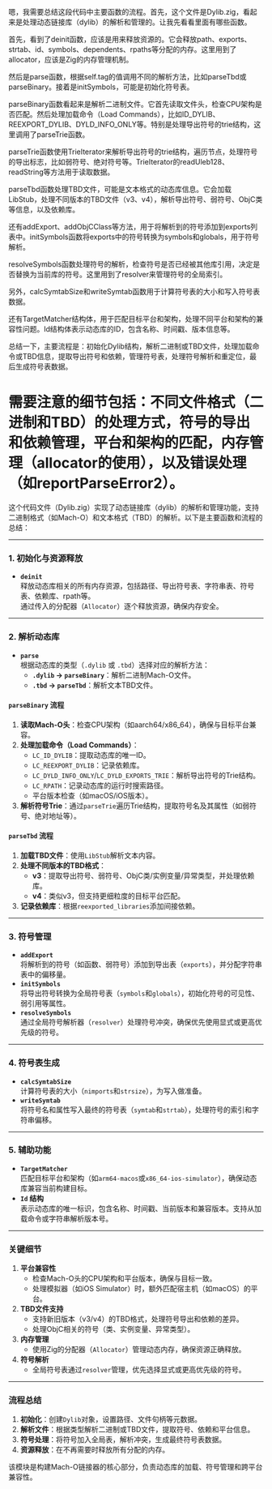 嗯，我需要总结这段代码中主要函数的流程。首先，这个文件是Dylib.zig，看起来是处理动态链接库（dylib）的解析和管理的。让我先看看里面有哪些函数。

首先，看到了deinit函数，应该是用来释放资源的。它会释放path、exports、strtab、id、symbols、dependents、rpaths等分配的内存。这里用到了allocator，应该是Zig的内存管理机制。

然后是parse函数，根据self.tag的值调用不同的解析方法，比如parseTbd或parseBinary。接着是initSymbols，可能是初始化符号表。

parseBinary函数看起来是解析二进制文件。它首先读取文件头，检查CPU架构是否匹配。然后处理加载命令（Load Commands），比如ID_DYLIB、REEXPORT_DYLIB、DYLD_INFO_ONLY等。特别是处理导出符号的trie结构，这里调用了parseTrie函数。

parseTrie函数使用TrieIterator来解析导出符号的trie结构，遍历节点，处理符号的导出标志，比如弱符号、绝对符号等。TrieIterator的readUleb128、readString等方法用于读取数据。

parseTbd函数处理TBD文件，可能是文本格式的动态库信息。它会加载LibStub，处理不同版本的TBD文件（v3、v4），解析导出符号、弱符号、ObjC类等信息，以及依赖库。

还有addExport、addObjCClass等方法，用于将解析到的符号添加到exports列表中。initSymbols函数将exports中的符号转换为symbols和globals，用于符号解析。

resolveSymbols函数处理符号的解析，检查符号是否已经被其他库引用，决定是否替换为当前库的符号。这里用到了resolver来管理符号的全局索引。

另外，calcSymtabSize和writeSymtab函数用于计算符号表的大小和写入符号表数据。

还有TargetMatcher结构体，用于匹配目标平台和架构，处理不同平台和架构的兼容性问题。Id结构体表示动态库的ID，包含名称、时间戳、版本信息等。

总结一下，主要流程是：初始化Dylib结构，解析二进制或TBD文件，处理加载命令或TBD信息，提取导出符号和依赖，管理符号表，处理符号解析和重定位，最后生成符号表数据。

需要注意的细节包括：不同文件格式（二进制和TBD）的处理方式，符号的导出和依赖管理，平台和架构的匹配，内存管理（allocator的使用），以及错误处理（如reportParseError2）。
================================================
这个代码文件（Dylib.zig）实现了动态链接库（dylib）的解析和管理功能，支持二进制格式（如Mach-O）和文本格式（TBD）的解析。以下是主要函数和流程的总结：

---

### **1. 初始化与资源释放**
- **`deinit`**  
  释放动态库相关的所有内存资源，包括路径、导出符号表、字符串表、符号表、依赖库、rpath等。  
  通过传入的分配器（`Allocator`）逐个释放资源，确保内存安全。

---

### **2. 解析动态库**
- **`parse`**  
  根据动态库的类型（`.dylib` 或 `.tbd`）选择对应的解析方法：  
  - **`.dylib` → `parseBinary`**：解析二进制Mach-O文件。  
  - **`.tbd` → `parseTbd`**：解析文本TBD文件。

#### **`parseBinary` 流程**  
1. **读取Mach-O头**：检查CPU架构（如aarch64/x86_64），确保与目标平台兼容。  
2. **处理加载命令（Load Commands）**：  
   - `LC_ID_DYLIB`：提取动态库的唯一ID。  
   - `LC_REEXPORT_DYLIB`：记录依赖库。  
   - `LC_DYLD_INFO_ONLY`/`LC_DYLD_EXPORTS_TRIE`：解析导出符号的Trie结构。  
   - `LC_RPATH`：记录动态库的运行时搜索路径。  
   - 平台版本检查（如macOS/iOS版本）。  
3. **解析符号Trie**：通过`parseTrie`遍历Trie结构，提取符号名及其属性（如弱符号、绝对地址等）。

#### **`parseTbd` 流程**  
1. **加载TBD文件**：使用`LibStub`解析文本内容。  
2. **处理不同版本的TBD格式**：  
   - **v3**：提取导出符号、弱符号、ObjC类/实例变量/异常类型，并处理依赖库。  
   - **v4**：类似v3，但支持更细粒度的目标平台匹配。  
3. **记录依赖库**：根据`reexported_libraries`添加间接依赖。

---

### **3. 符号管理**
- **`addExport`**  
  将解析到的符号（如函数、弱符号）添加到导出表（`exports`），并分配字符串表中的偏移量。
- **`initSymbols`**  
  将导出符号转换为全局符号表（`symbols`和`globals`），初始化符号的可见性、弱引用等属性。
- **`resolveSymbols`**  
  通过全局符号解析器（`resolver`）处理符号冲突，确保优先使用显式或更高优先级的符号。

---

### **4. 符号表生成**
- **`calcSymtabSize`**  
  计算符号表的大小（`nimports`和`strsize`），为写入做准备。
- **`writeSymtab`**  
  将符号名和属性写入最终的符号表（`symtab`和`strtab`），处理符号的索引和字符串偏移。

---

### **5. 辅助功能**
- **`TargetMatcher`**  
  匹配目标平台和架构（如`arm64-macos`或`x86_64-ios-simulator`），确保动态库兼容当前构建目标。
- **`Id` 结构**  
  表示动态库的唯一标识，包含名称、时间戳、当前版本和兼容版本。支持从加载命令或字符串解析版本号。

---

### **关键细节**
1. **平台兼容性**  
   - 检查Mach-O头的CPU架构和平台版本，确保与目标一致。  
   - 处理模拟器（如iOS Simulator）时，额外匹配宿主机（如macOS）的平台。
2. **TBD文件支持**  
   - 支持新旧版本（v3/v4）的TBD格式，处理符号导出和依赖的差异。  
   - 处理ObjC相关的符号（类、实例变量、异常类型）。  
3. **内存管理**  
   - 使用Zig的分配器（`Allocator`）管理动态内存，确保资源正确释放。  
4. **符号解析**  
   - 全局符号表通过`resolver`管理，优先选择显式或更高优先级的符号。

---

### **流程总结**
1. **初始化**：创建`Dylib`对象，设置路径、文件句柄等元数据。  
2. **解析文件**：根据类型解析二进制或TBD文件，提取符号、依赖和平台信息。  
3. **符号处理**：将符号加入全局表，解析冲突，生成最终符号表数据。  
4. **资源释放**：在不再需要时释放所有分配的内存。  

该模块是构建Mach-O链接器的核心部分，负责动态库的加载、符号管理和跨平台兼容性。